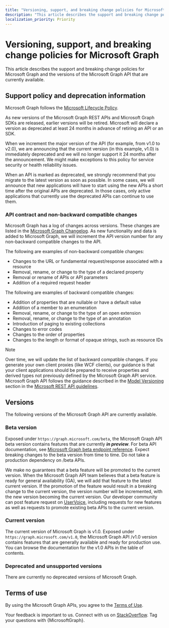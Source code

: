 ```yaml
---
title: "Versioning, support, and breaking change policies for Microsoft Graph "
description: "This article describes the support and breaking change policies for Microsoft Graph and the versions of the Microsoft Graph API that are currently available."
localization_priority: Priority
---
```


# Versioning, support, and breaking change policies for Microsoft Graph 

This article describes the support and breaking change policies for Microsoft Graph and the versions of the Microsoft Graph API that are currently available.

## Support policy and deprecation information

Microsoft Graph follows the [Microsoft Lifecycle Policy](https://support.microsoft.com/en-us/lifecycle). 

As new versions of the Microsoft Graph REST APIs and Microsoft Graph SDKs are released, earlier versions will be retired. Microsoft will declare a version as deprecated at least 24 months in advance of retiring an API or an SDK. 

When we increment the major version of the API (for example, from v1.0 to v2.0), we are announcing that the current version (in this example, v1.0) is immediately deprecated and we will no longer support it 24 months after the announcement. We might make exceptions to this policy for service security or health reliability issues.  

When an API is marked as deprecated, we strongly recommend that you migrate to the latest version as soon as possible. In some cases, we will announce that new applications will have to start using the new APIs a short time after the original APIs are deprecated. In those cases, only active applications that currently use the deprecated APIs can continue to use them.   

### API contract and non-backward compatible changes

Microsoft Graph has a log of changes across versions. These changes are listed in the [Microsoft Graph Changelog](changelog.md). As new functionality and data is added to Microsoft Graph, we will increment the API version number for any non-backward compatible changes to the API. 

The following are examples of non-backward compatible changes:

 - Changes to the URL or fundamental request/response associated with a resource	
 - Removal, rename, or change to the type of a declared property
 - Removal or rename of APIs or API parameters
 - Addition of a required request header

The following are examples of backward compatible changes:

 - Addition of properties that are nullable or have a default value
 - Addition of a member to an enumeration
 - Removal, rename, or change to the type of an open extension
 - Removal, rename, or change to the type of an annotation
 - Introduction of paging to existing collections
 - Changes to error codes
 - Changes to the order of properties
 - Changes to the length or format of opaque strings, such as resource IDs

> [!NOTE]
> Over time, we will update the list of backward compatible changes. If you generate your own client proxies (like WCF clients), our guidance is that your client applications should be prepared to receive properties and derived types not previously defined by the Microsoft Graph API service. Microsoft Graph API follows the guidance described in the [Model Versioning](https://github.com/Microsoft/api-guidelines/blob/master/Guidelines.md#12-versioning) section in the [Microsoft REST API guidelines](https://github.com/microsoft/api-guidelines/). 

## Versions

The following versions of the Microsoft Graph API are currently available.

### Beta version
Exposed under `https://graph.microsoft.com/beta`, the Microsoft Graph API beta version contains features that are currently _**in preview**_. For beta API documentation, see [Microsoft Graph beta endpoint reference](/graph/api/overview?view=graph-rest-beta). Expect breaking changes to the beta version from time to time. Do not take a production dependency on /beta APIs.

We make no guarantees that a beta feature will be promoted to the current version. When the Microsoft Graph API team believes that a beta feature is ready for general availability (GA), we will add that feature to the latest current version. If the promotion of the feature would result in a breaking change to the current version, the version number will be incremented, with the new version becoming the current version.
Our developer community can post feature request on [UserVoice](https://officespdev.uservoice.com/), including requests for new features as well as requests to promote existing beta APIs to the current version. 

### Current version

The current version of Microsoft Graph is v1.0. Exposed under `https://graph.microsoft.com/v1.0`, the Microsoft Graph API /v1.0 version contains features that are generally available and ready for production use. You can browse the documentation for the v1.0 APIs in the table of contents.

### Deprecated and unsupported versions

There are currently no deprecated versions of Microsoft Graph.

## Terms of use

By using the Microsoft Graph APIs, you agree to the [Terms of Use](https://developer.microsoft.com/graph/docs/misc/terms-of-use). 

Your feedback is important to us. Connect with us on [StackOverflow](https://stackoverflow.com/questions/tagged/microsoftgraph?sort=newest). Tag your questions with {MicrosoftGraph}.

<!--
{
  "type": "#page.annotation",
  "suppressions": [
    "Error: /concepts/versioning-and-support.md:\r\n      Exception processing links.\r\n    System.ArgumentException: Link Definition was null. Link text: !NOTE\r\n      at ApiDoctor.Validation.DocFile.get_LinkDestinations()\r\n      at ApiDoctor.Validation.DocSet.ValidateLinks(Boolean includeWarnings, String[] relativePathForFiles, IssueLogger issues, Boolean requireFilenameCaseMatch, Boolean printOrphanedFiles)"
  ]
}
-->
